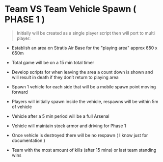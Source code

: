 # Team VS Team Vehicle Spawn ( PHASE 1 )
>Initially will be created as a single player script then will port to multi player:

- Establish an area on Stratis Air Base for the "playing area" approx 650 x 650m

- Total game will be on a 15 min total timer 

- Develop scripts for when leaving the area a count down is shown and will result in death if they don’t return to playing area

- Spawn 1 vehicle for each side that will be a mobile spawn point moving forward

- Players will initially spawn inside the vehicle, respawns will be within 5m of vehicle

- Vehicle after a 5 min period will be a full Arsenal

- Vehicle will maintain stock armor and driving for Phase 1

- Once vehicle is destroyed there will be no respawn ( I know just for documentation )

- Team with the most amount of kills (after 15 mins)  or last team standing wins

